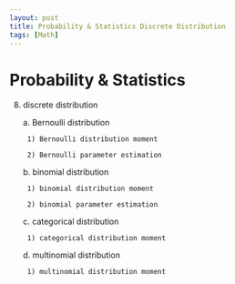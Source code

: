 ```yaml
---
layout: post
title: Probability & Statistics Discrete Distribution
tags: [Math]
---
```

# Probability & Statistics

8. discrete distribution

    a. Bernoulli distribution

        1) Bernoulli distribution moment

        2) Bernoulli parameter estimation

    b. binomial distribution

        1) binomial distribution moment

        2) binomial parameter estimation

    c. categorical distribution

        1) categorical distribution moment

    d. multinomial distribution

        1) multinomial distribution moment
